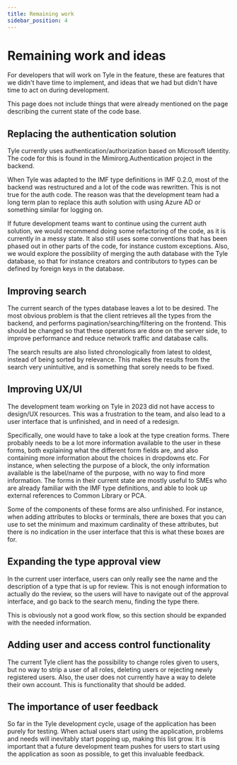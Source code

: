 ```yaml
---
title: Remaining work
sidebar_position: 4
---
```


# Remaining work and ideas

For developers that will work on Tyle in the feature, these are features that we didn't have time to implement,
and ideas that we had but didn't have time to act on during development.

This page does not include things that were already mentioned on the page describing the current state of the code base.

## Replacing the authentication solution

Tyle currently uses authentication/authorization based on Microsoft Identity. The code for this is found in the
Mimirorg.Authentication project in the backend.

When Tyle was adapted to the IMF type definitions in IMF 0.2.0, most of the backend was restructured and a lot of
the code was rewritten. This is not true for the auth code. The reason was that the development team had a long
term plan to replace this auth solution with using Azure AD or something similar for logging on.

If future development teams want to continue using the current auth solution, we would recommend doing some refactoring
of the code, as it is currently in a messy state. It also still uses some conventions that has been phased out in other parts
of the code, for instance custom exceptions. Also, we would explore the possibility of merging the auth database
with the Tyle database, so that for instance creators and contributors to types can be defined by foreign keys in
the database.

## Improving search

The current search of the types database leaves a lot to be desired. The most obvious problem is that the client retrieves
all the types from the backend, and performs pagination/searching/filtering on the frontend. This should be changed so
that these operations are done on the server side, to improve performance and reduce network traffic and database calls.

The search results are also listed chronologically from latest to oldest, instead of being sorted by relevance. This makes
the results from the search very unintuitive, and is something that sorely needs to be fixed.

## Improving UX/UI

The development team working on Tyle in 2023 did not have access to design/UX resources. This was a frustration to the team,
and also lead to a user interface that is unfinished, and in need of a redesign.

Specifically, one would have to take a look at the type creation forms. There probably needs to be a lot more information
available to the user in these forms, both explaining what the different form fields are, and also containing more
information about the choices in dropdowns etc. For instance, when selecting the purpose of a block, the only information
available is the label/name of the purpose, with no way to find more information. The forms in their current state are
mostly useful to SMEs who are already familiar with the IMF type definitions, and able to look up external references
to Common Library or PCA.

Some of the components of these forms are also unfinished. For instance, when adding attributes to blocks or terminals,
there are boxes that you can use to set the minimum and maximum cardinality of these attributes, but there is no
indication in the user interface that this is what these boxes are for.

## Expanding the type approval view

In the current user interface, users can only really see the name and the description of a type that is up for review. This
is not enough information to actually do the review, so the users will have to navigate out of the approval interface,
and go back to the search menu, finding the type there.

This is obviously not a good work flow, so this section should be expanded with the needed information.

## Adding user and access control functionality

The current Tyle client has the possibility to change roles given to users, but no way to strip a user of all roles,
deleting users or rejecting newly registered users. Also, the user does not currently have a way to delete their own
account. This is functionality that should be added.

## The importance of user feedback

So far in the Tyle development cycle, usage of the application has been purely for testing. When actual users
start using the application, problems and needs will inevitably start popping up, making this list grow. It is
important that a future development team pushes for users to start using the application as soon as possible, to get
this invaluable feedback.
